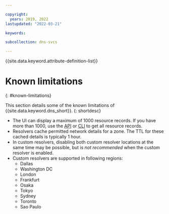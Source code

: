 ```yaml
---

copyright:
  years: 2019, 2022
lastupdated: "2022-03-21"

keywords:

subcollection: dns-svcs

---
```


{{site.data.keyword.attribute-definition-list}}

# Known limitations
{: #known-limitations}

This section details some of the known limitations of {{site.data.keyword.dns_short}}.
{: shortdesc}

* The UI can display a maximum of 1000 resource records. If you have more than 1000, use the [API](https://{DomainName}/apidocs/dns-svcs/records#list-resource-records) or [CLI](/docs/dns-svcs?topic=dns-svcs-cli-plugin-dns-services-cli-commands#list-resource-rec-pagination-example) to get all resource records.
* Resolvers cache permitted network details for a zone. The TTL for these cached details is typically 1 hour.
* In custom resolvers, disabling both custom resolver locations at the same time may be possible, but is _not recommended_ when the custom resolver is enabled.
* Custom resolvers are supported in following regions:
    * Dallas
    * Washington DC
    * London
    * Frankfurt
    * Osaka
    * Tokyo
    * Sydney
    * Toronto
    * Sao Paulo
